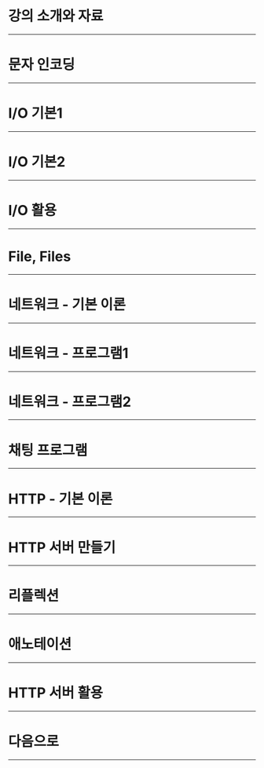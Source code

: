 # 강의 소개와 자료

****
# 문자 인코딩

****
# I/O 기본1

****
# I/O 기본2

****
# I/O 활용

****
# File, Files

****
# 네트워크 - 기본 이론

****
# 네트워크 - 프로그램1

****
# 네트워크 - 프로그램2

****
# 채팅 프로그램

****
# HTTP - 기본 이론

****
# HTTP 서버 만들기

****
# 리플렉션

****
# 애노테이션

****
# HTTP 서버 활용

****
# 다음으로

****